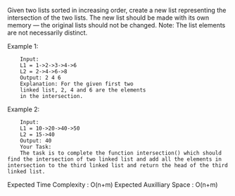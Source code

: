 Given two lists sorted in increasing order, create a new list representing the intersection of the two lists. The new list should be made with its own memory — the original lists should not be changed.
Note: The list elements are not necessarily distinct.

Example 1:

        Input:
        L1 = 1->2->3->4->6
        L2 = 2->4->6->8
        Output: 2 4 6
        Explanation: For the given first two
        linked list, 2, 4 and 6 are the elements
        in the intersection.

Example 2:

        Input:
        L1 = 10->20->40->50
        L2 = 15->40
        Output: 40
        Your Task:
        The task is to complete the function intersection() which should find the intersection of two linked list and add all the elements in intersection to the third linked list and return the head of the third linked list.

Expected Time Complexity : O(n+m)
Expected Auxilliary Space : O(n+m)
